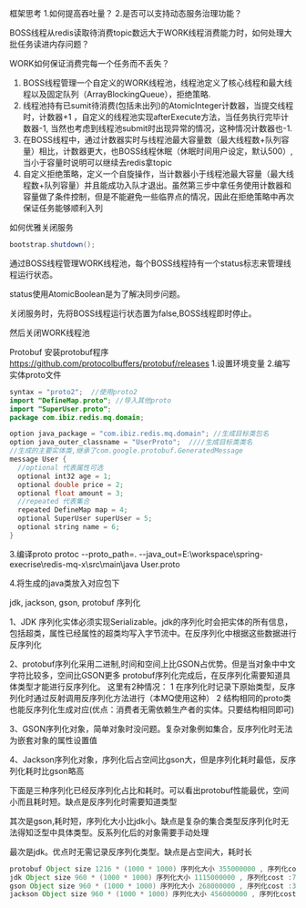 框架思考
1.如何提高吞吐量？
2.是否可以支持动态服务治理功能？

BOSS线程从redis读取待消费topic数远大于WORK线程消费能力时，如何处理大批任务读进内存问题？

WORK如何保证消费完每一个任务而不丢失？

1. BOSS线程管理一个自定义的WORK线程池，线程池定义了核心线程和最大线程以及固定队列（ArrayBlockingQueue），拒绝策略.
2. 线程池持有已sumit待消费(包括未出列)的AtomicInteger计数器，当提交线程时，计数器+1 ，自定义的线程池实现afterExecute方法，当任务执行完毕计数器-1, 当然也考虑到线程池submit时出现异常的情况，这种情况计数器也-1.
3. 在BOSS线程中，通过计数器实时与线程池最大容量数（最大线程数+队列容量）相比，计数器更大，也BOSS线程休眠（休眠时间用户设定，默认500）,当小于容量时说明可以继续去redis拿topic
4. 自定义拒绝策略，定义一个自旋操作，当计数器小于线程池最大容量（最大线程数+队列容量）并且能成功入队才退出。虽然第三步中拿任务使用计数器和容量做了条件控制，但是不能避免一些临界点的情况，因此在拒绝策略中再次保证任务能够顺利入列

如何优雅关闭服务

```java
bootstrap.shutdown();
```

通过BOSS线程管理WORK线程池，每个BOSS线程持有一个status标志来管理线程运行状态。

status使用AtomicBoolean是为了解决同步问题。

关闭服务时，先将BOSS线程运行状态置为false,BOSS线程即时停止。

然后关闭WORK线程池

Protobuf
安装protobuf程序
https://github.com/protocolbuffers/protobuf/releases
1.设置环境变量
2.编写实体proto文件
```java
syntax = "proto2";  //使用proto2
import "DefineMap.proto"; //导入其他proto
import "SuperUser.proto";
package com.ibiz.redis.mq.domain; 

option java_package = "com.ibiz.redis.mq.domain"; //生成目标类包名
option java_outer_classname = "UserProto";  ////生成目标类类名
//生成的主要实体类,继承了com.google.protobuf.GeneratedMessage
message User {
  //optional 代表属性可选
  optional int32 age = 1;
  optional double price = 2;
  optional float amount = 3;
  //repeated 代表集合
  repeated DefineMap map = 4;
  optional SuperUser superUser = 5;
  optional string name = 6;
}
```
3.编译proto
protoc --proto_path=. --java_out=E:\workspace\spring-execrise\redis-mq-x\src\main\java User.proto

4.将生成的java类放入对应包下

jdk, jackson, gson, protobuf 序列化

1、JDK 序列化实体必须实现Serializable。jdk的序列化时会把实体的所有信息，包括超类，属性已经属性的超类均写入字节流中。在反序列化中根据这些数据进行反序列化

2、protobuf序列化采用二进制,时间和空间上比GSON占优势。但是当对象中中文字符比较多，空间比GSON更多
protobuf序列化完成后，在反序列化需要知道具体类型才能进行反序列化。
这里有2种情况：
    1 在序列化时记录下原始类型，反序列化时通过反射调用反序列化方法进行（本MQ使用这种）
    2 结构相同的proto类也能反序列化生成对应(优点：消费者无需依赖生产者的实体。只要结构相同即可)

3、GSON序列化对象，简单对象时没问题。复杂对象例如集合，反序列化时无法为嵌套对象的属性设置值

4、Jackson序列化对象，序列化后占空间比gson大，但是序列化耗时最低，反序列化耗时比gson略高

下面是三种序列化已经反序列化占比和耗时。可以看出protobuf性能最优，空间小而且耗时短。缺点是反序列化时需要知道类型

其次是gson,耗时短，序列化大小比jdk小。缺点是复杂的集合类型反序列化时无法得知泛型中具体类型。反系列化后的对象需要手动处理

最次是jdk。优点时无需记录反序列化类型。缺点是占空间大，耗时长

```java
protobuf Object size 1216 * (1000 * 1000) 序列化大小 355000000 , 序列化cost :2021 反序列化cost:1003
jdk Object size 960 * (1000 * 1000) 序列化大小 1115000000 , 序列化cost :7222 反序列化cost:31133
gson Object size 960 * (1000 * 1000) 序列化大小 268000000 , 序列化cost :3372 反序列化cost:1559
jackson Object size 960 * (1000 * 1000) 序列化大小 456000000 , 序列化cost :1707 反序列化cost:2818
```



